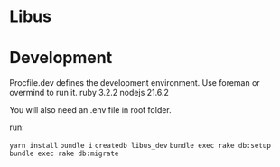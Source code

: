 # Libus

# Development
Procfile.dev defines the development environment. Use foreman or overmind to run it.
ruby 3.2.2
nodejs 21.6.2


You will also need an .env file in root folder. 

run:

`yarn install`
`bundle i`
`createdb libus_dev`
`bundle exec rake db:setup`
`bundle exec rake db:migrate`
